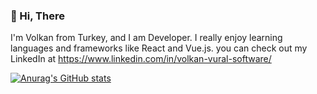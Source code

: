 ### 👋 Hi, There

I'm Volkan from Turkey, and I am Developer. I really enjoy learning languages and frameworks like React and Vue.js. you can check out my LinkedIn at https://www.linkedin.com/in/volkan-vural-software/

[![Anurag's GitHub stats](https://github-readme-stats.vercel.app/api?username=Volkansoftware)](https://github.com/anuraghazra/github-readme-stats)

